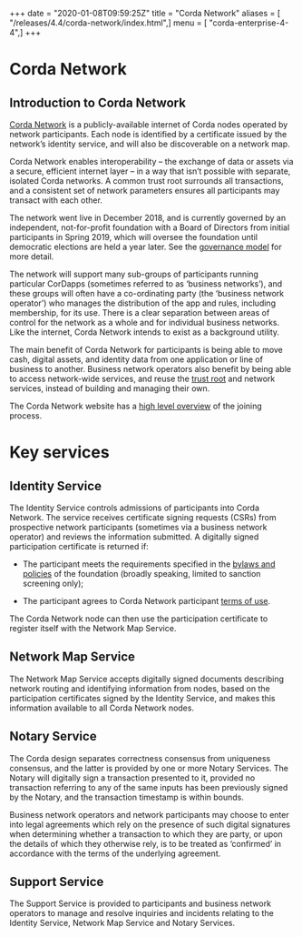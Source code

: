 +++
date = "2020-01-08T09:59:25Z"
title = "Corda Network"
aliases = [ "/releases/4.4/corda-network/index.html",]
menu = [ "corda-enterprise-4-4",]
+++


# Corda Network


## Introduction to Corda Network

[Corda Network](https://corda.network/) is a publicly-available internet of Corda nodes operated by network participants. Each
                node is identified by a certificate issued by the network’s identity service, and will also be discoverable on a network map.

Corda Network enables interoperability – the exchange of data or assets via a secure, efficient internet layer – in a way
                that isn’t possible with separate, isolated Corda networks. A common trust root surrounds all transactions, and a consistent set of network parameters ensures all participants may transact with each other.

The network went live in December 2018, and is currently governed by an independent, not-for-profit foundation with a Board of Directors from initial participants in Spring 2019, which will oversee the foundation until democratic elections are held a year later. See the [governance model](https://corda.network/governance/governance-guidelines.html)
                for more detail.

The network will support many sub-groups of participants running particular CorDapps (sometimes referred to as ‘business networks’), and these groups will often have a co-ordinating party (the ‘business network operator’) who manages the distribution of the app and rules, including membership, for its use. There is a clear separation between areas of control for the network as a whole and for individual business networks. Like the internet, Corda Network intends to exist as a background utility.

The main benefit of Corda Network for participants is being able to move cash, digital assets, and identity data from one application or line of business to another. Business network operators also benefit by being able to access network-wide services, and reuse the [trust root](https://corda.network/trust-root/index.html) and network services, instead of building and managing their own.

The Corda Network website has a [high level overview](https://corda.network/participation/index.html) of the joining process.


# Key services


## Identity Service

The Identity Service controls admissions of participants into Corda Network. The service receives certificate
                signing requests (CSRs) from prospective network participants (sometimes via a business network operator) and reviews the
                information submitted. A digitally signed participation certificate is returned if:


* The participant meets the requirements specified in the [bylaws and policies](https://corda.network/policy/admission-criteria.html)
                        of the foundation (broadly speaking, limited to sanction screening only);


* The participant agrees to Corda Network participant [terms of use](https://corda.network/participation/terms-of-use.html).


The Corda Network node can then use the participation certificate to register itself with the Network Map Service.


## Network Map Service

The Network Map Service accepts digitally signed documents describing network routing and identifying information from
                nodes, based on the participation certificates signed by the Identity Service, and makes this information available to all
                Corda Network nodes.


## Notary Service

The Corda design separates correctness consensus from uniqueness consensus, and the latter is provided by one or more Notary
                Services. The Notary will digitally sign a transaction presented to it, provided no transaction referring to
                any of the same inputs has been previously signed by the Notary, and the transaction timestamp is within bounds.

Business network operators and network participants may choose to enter into legal agreements which rely on the presence
                of such digital signatures when determining whether a transaction to which they are party, or upon the details of which they
                otherwise rely, is to be treated as ‘confirmed’ in accordance with the terms of the underlying agreement.


## Support Service

The Support Service is provided to participants and business network operators to manage and resolve inquiries and incidents
                relating to the Identity Service, Network Map Service and Notary Services.


